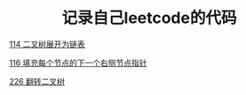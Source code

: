 <h1 align="center">记录自己leetcode的代码</h1>

[114 二叉树展开为链表](https://github.com/GodG1239426256/leetcode/blob/main/114%20%E4%BA%8C%E5%8F%89%E6%A0%91%E5%B1%95%E5%BC%80%E4%B8%BA%E9%93%BE%E8%A1%A8.md)

[116 填充每个节点的下一个右侧节点指针](https://github.com/GodG1239426256/leetcode/blob/main/116%20%E5%A1%AB%E5%85%85%E6%AF%8F%E4%B8%AA%E8%8A%82%E7%82%B9%E7%9A%84%E4%B8%8B%E4%B8%80%E4%B8%AA%E5%8F%B3%E4%BE%A7%E8%8A%82%E7%82%B9%E6%8C%87%E9%92%88.md)

[226 翻转二叉树](https://github.com/GodG1239426256/leetcode/blob/main/226%20%E7%BF%BB%E8%BD%AC%E4%BA%8C%E5%8F%89%E6%A0%91.md)
